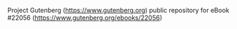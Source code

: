 Project Gutenberg (https://www.gutenberg.org) public repository for eBook #22056 (https://www.gutenberg.org/ebooks/22056)
